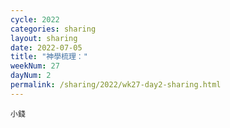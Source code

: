 ```yaml
---
cycle: 2022
categories: sharing
layout: sharing
date: 2022-07-05
title: "神學梳理："
weekNum: 27
dayNum: 2
permalink: /sharing/2022/wk27-day2-sharing.html
---
```


[](https://eccseattle.github.io/media/sharing/2022/wk027/2022-07-05-bin.m4a)

`小錢`
